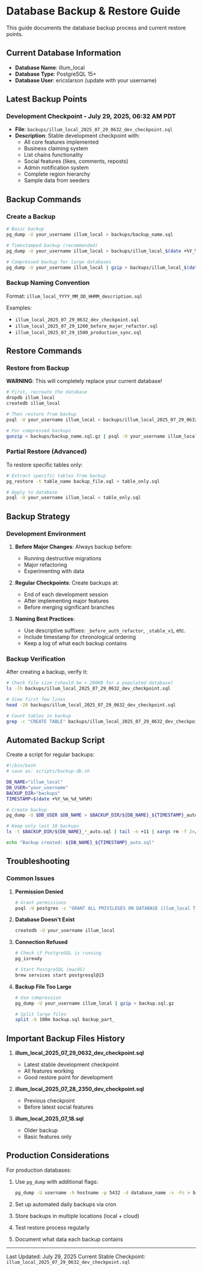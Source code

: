 # Database Backup & Restore Guide

This guide documents the database backup process and current restore points.

## Current Database Information

- **Database Name**: illum_local
- **Database Type**: PostgreSQL 15+
- **Database User**: ericslarson (update with your username)

## Latest Backup Points

### Development Checkpoint - July 29, 2025, 06:32 AM PDT
- **File**: `backups/illum_local_2025_07_29_0632_dev_checkpoint.sql`
- **Description**: Stable development checkpoint with:
  - All core features implemented
  - Business claiming system
  - List chains functionality
  - Social features (likes, comments, reposts)
  - Admin notification system
  - Complete region hierarchy
  - Sample data from seeders

## Backup Commands

### Create a Backup
```bash
# Basic backup
pg_dump -U your_username illum_local > backups/backup_name.sql

# Timestamped backup (recommended)
pg_dump -U your_username illum_local > backups/illum_local_$(date +%Y_%m_%d_%H%M)_description.sql

# Compressed backup for large databases
pg_dump -U your_username illum_local | gzip > backups/illum_local_$(date +%Y_%m_%d_%H%M).sql.gz
```

### Backup Naming Convention
Format: `illum_local_YYYY_MM_DD_HHMM_description.sql`

Examples:
- `illum_local_2025_07_29_0632_dev_checkpoint.sql`
- `illum_local_2025_07_29_1200_before_major_refactor.sql`
- `illum_local_2025_07_29_1500_production_sync.sql`

## Restore Commands

### Restore from Backup

**WARNING**: This will completely replace your current database!

```bash
# First, recreate the database
dropdb illum_local
createdb illum_local

# Then restore from backup
psql -U your_username illum_local < backups/illum_local_2025_07_29_0632_dev_checkpoint.sql

# For compressed backups
gunzip < backups/backup_name.sql.gz | psql -U your_username illum_local
```

### Partial Restore (Advanced)
To restore specific tables only:
```bash
# Extract specific tables from backup
pg_restore -t table_name backup_file.sql > table_only.sql

# Apply to database
psql -U your_username illum_local < table_only.sql
```

## Backup Strategy

### Development Environment
1. **Before Major Changes**: Always backup before:
   - Running destructive migrations
   - Major refactoring
   - Experimenting with data
   
2. **Regular Checkpoints**: Create backups at:
   - End of each development session
   - After implementing major features
   - Before merging significant branches

3. **Naming Best Practices**:
   - Use descriptive suffixes: `_before_auth_refactor`, `_stable_v1`, etc.
   - Include timestamp for chronological ordering
   - Keep a log of what each backup contains

### Backup Verification
After creating a backup, verify it:
```bash
# Check file size (should be > 200KB for a populated database)
ls -lh backups/illum_local_2025_07_29_0632_dev_checkpoint.sql

# View first few lines
head -20 backups/illum_local_2025_07_29_0632_dev_checkpoint.sql

# Count tables in backup
grep -c "CREATE TABLE" backups/illum_local_2025_07_29_0632_dev_checkpoint.sql
```

## Automated Backup Script

Create a script for regular backups:

```bash
#!/bin/bash
# save as: scripts/backup-db.sh

DB_NAME="illum_local"
DB_USER="your_username"
BACKUP_DIR="backups"
TIMESTAMP=$(date +%Y_%m_%d_%H%M)

# Create backup
pg_dump -U $DB_USER $DB_NAME > $BACKUP_DIR/${DB_NAME}_${TIMESTAMP}_auto.sql

# Keep only last 10 backups
ls -t $BACKUP_DIR/${DB_NAME}_*_auto.sql | tail -n +11 | xargs rm -f 2>/dev/null

echo "Backup created: ${DB_NAME}_${TIMESTAMP}_auto.sql"
```

## Troubleshooting

### Common Issues

1. **Permission Denied**
   ```bash
   # Grant permissions
   psql -U postgres -c "GRANT ALL PRIVILEGES ON DATABASE illum_local TO your_username;"
   ```

2. **Database Doesn't Exist**
   ```bash
   createdb -U your_username illum_local
   ```

3. **Connection Refused**
   ```bash
   # Check if PostgreSQL is running
   pg_isready
   
   # Start PostgreSQL (macOS)
   brew services start postgresql@15
   ```

4. **Backup File Too Large**
   ```bash
   # Use compression
   pg_dump -U your_username illum_local | gzip > backup.sql.gz
   
   # Split large files
   split -b 100m backup.sql backup_part_
   ```

## Important Backup Files History

1. **illum_local_2025_07_29_0632_dev_checkpoint.sql**
   - Latest stable development checkpoint
   - All features working
   - Good restore point for development

2. **illum_local_2025_07_28_2350_dev_checkpoint.sql**
   - Previous checkpoint
   - Before latest social features

3. **illum_local_2025_07_18.sql**
   - Older backup
   - Basic features only

## Production Considerations

For production databases:
1. Use `pg_dump` with additional flags:
   ```bash
   pg_dump -U username -h hostname -p 5432 -d database_name -v -Fc > backup.dump
   ```

2. Set up automated daily backups via cron
3. Store backups in multiple locations (local + cloud)
4. Test restore process regularly
5. Document what data each backup contains

---

Last Updated: July 29, 2025
Current Stable Checkpoint: `illum_local_2025_07_29_0632_dev_checkpoint.sql`